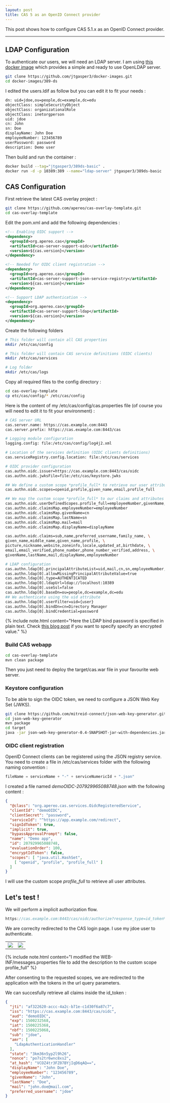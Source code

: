 ```yaml
---
layout: post
title: CAS 5 as an OpenID Connect provider
---
```


This post shows how to configure CAS 5.1.x as an OpenID Connect provider.

-----

## LDAP Configuration

To authenticate our users, we will need an LDAP server. I am using [this docker image](https://github.com/jtgasper3/docker-images/tree/master/389-ds) which provides a simple and ready to use OpenLDAP server.


```bash
git clone https://github.com/jtgasper3/docker-images.git
cd docker-images/389-ds
```

I edited the users.ldif as follow but you can edit it to fit your needs :

```bash
dn: uid=jdoe,ou=people,dc=example,dc=edu
objectClass: simpleSecurityObject
objectClass: organizationalRole
objectClass: inetorgperson
uid: jdoe
cn: John
sn: Doe
displayName: John Doe
employeeNumber: 123456789
userPassword: password
description: Demo user
```

Then build and run the container :

```bash
docker build --tag="jtgasper3/389ds-basic" .
docker run -d -p 10389:389 --name="ldap-server" jtgasper3/389ds-basic
```

## CAS Configuration

First retrieve the latest CAS overlay project :

```bash
git clone https://github.com/apereo/cas-overlay-template.git
cd cas-overlay-template
```

Edit the pom.xml and add the following dependencies :

```xml
<!-- Enabling OIDC support -->
<dependency>
  <groupId>org.apereo.cas</groupId>
  <artifactId>cas-server-support-oidc</artifactId>
  <version>${cas.version}</version>
</dependency>

<!-- Needed for OIDC client registration -->
<dependency>
  <groupId>org.apereo.cas</groupId>
  <artifactId>cas-server-support-json-service-registry</artifactId>
  <version>${cas.version}</version>
</dependency>

<!-- Support LDAP authentication -->
<dependency>
  <groupId>org.apereo.cas</groupId>
  <artifactId>cas-server-support-ldap</artifactId>
  <version>${cas.version}</version>
</dependency>
```

Create the following folders

```bash
# This folder will contain all CAS properties
mkdir /etc/cas/config

# This folder will contain CAS service definitions (OIDC clients)
mkdir /etc/cas/services

# Log folder
mkdir /etc/cas/logs
```

Copy all required files to the config directory :

```bash
cd cas-overlay-template
cp etc/cas/config/* /etc/cas/config
```

Here is the content of my /etc/cas/config/cas.properties file (of course you will need to edit it to fit your environment) :

```bash
# CAS server URL
cas.server.name: https://cas.example.com:8443
cas.server.prefix: https://cas.example.com:8443/cas

# Logging module configuration
logging.config: file:/etc/cas/config/log4j2.xml

# Location of the services definition (OIDC clients definitions)
cas.serviceRegistry.config.location: file:/etc/cas/services

# OIDC provider configuration
cas.authn.oidc.issuer=https://cas.example.com:8443/cas/oidc
cas.authn.oidc.jwksFile=file:/etc/cas/keystore.jwks

## We define a custom scope *profile_full* to retrieve our user attributes
cas.authn.oidc.scopes=openid,profile,given_name,email,profile_full

## We map the custom scope *profile_full* to our claims and attributes
cas.authn.oidc.userDefinedScopes.profile_full=employeeNumber,givenName,lastName,mail,displayName
cas.authn.oidc.claimsMap.employeeNumber=employeeNumber
cas.authn.oidc.claimsMap.givenName=cn
cas.authn.oidc.claimsMap.lastName=sn
cas.authn.oidc.claimsMap.mail=mail
cas.authn.oidc.claimsMap.displayName=displayName

cas.authn.oidc.claims=sub,name,preferred_username,family_name, \
given_name,middle_name,given_name,profile, \
picture,nickname,website,zoneinfo,locale,updated_at,birthdate, \
email,email_verified,phone_number,phone_number_verified,address, \
givenName,lastName,mail,displayName,employeeNumber

# LDAP configuration
cas.authn.ldap[0].principalAttributeList=uid,mail,cn,sn,employeeNumber,displayName
cas.authn.ldap[0].allowMissingPrincipalAttributeValue=true
cas.authn.ldap[0].type=AUTHENTICATED
cas.authn.ldap[0].ldapUrl=ldap://localhost:10389
cas.authn.ldap[0].useSsl=false
cas.authn.ldap[0].baseDn=ou=people,dc=example,dc=edu
## We authenticate using the uid attribute
cas.authn.ldap[0].userFilter=uid={user} 
cas.authn.ldap[0].bindDn=cn=Directory Manager
cas.authn.ldap[0].bindCredential=password
```

{% include note.html content="Here the LDAP bind password is specified in plain text. Check [this blog post](https://apereo.github.io/2017/03/24/cas51-ldapauthnjasypt-tutorial) if you want to specify specify an encrypted value." %}

### Build CAS webapp

```bash
cd cas-overlay-template
mvn clean package
```

Then you just need to deploy the target/cas.war file in your favourite web server.

### Keystore configuration

To be able to sign the OIDC token, we need to configure a JSON Web Key Set (JWKS).

```bash
git clone https://github.com/mitreid-connect/json-web-key-generator.git
cd json-web-key-generator
mvn package
cd target
java -jar json-web-key-generator-0.4-SNAPSHOT-jar-with-dependencies.jar -t RSA -s 2048 -i 1 -u sig -S -o /etc/cas/keystore.jwks
```

### OIDC client registration

OpenID Connect clients can be registered using the JSON registry service. You need to create a file in /etc/cas/services folder with the following naming convention :

```javascript
fileName = serviceName + "-" + serviceNumericId + ".json"
```

I created a file named *demoOIDC-207929965088748.json* with the following content :

```json
{
  "@class": "org.apereo.cas.services.OidcRegisteredService",
  "clientId": "demoOIDC",
  "clientSecret": "password",
  "serviceId": "^https://app.example.com/redirect",
  "signIdToken": true,
  "implicit": true,
  "bypassApprovalPrompt": false,
  "name": "Demo app",
  "id": 207929965088748,
  "evaluationOrder": 100,
  "encryptIdToken": false,
  "scopes": [ "java.util.HashSet",
    [ "openid", "profile", "profile_full" ]
  ]
}
```

I will use the custom scope *profile_full* to retrieve all user attributes.

## Let's test !

We will perform a implicit authorization flow.

```javascript
https://cas.example.com:8443/cas/oidc/authorize?response_type=id_token%20token&client_id=demoOIDC&scope=openid%20profile%20profile_full&redirect_uri=https%3A%2F%2Fapp.example.com%2Fredirect&state=3km36n5yp2l9h26&nonce=po7s2tr6wnc8xs2
```

We are correclty redirected to the CAS login page. I use my jdoe user to authenticate.

<table>
<tr>
<td><img src="images/login.png"/> </td>
<td><img src="images/consent.png"/></td>
</tr>
</table>

{% include note.html content="I modified the WEB-INF/messages.properties file to add the description to the custom scope profile_full" %}

After consenting to the requested scopes, we are redirected to the application with the tokens in the url query parameters.

We can succesfully retrieve all claims inside the id_token :

```json
{
  "jti": "af322620-accc-4a2c-b71e-c1d30f6a87c7",
  "iss": "https://cas.example.com:8443/cas/oidc",
  "aud": "demoOIDC",
  "exp": 1500232568,
  "iat": 1500225368,
  "nbf": 1500225068,
  "sub": "jdoe",
  "amr": [
    "LdapAuthenticationHandler"
  ],
  "state": "3km36n5yp2l9h26",
  "nonce": "po7s2tr6wnc8xs2",
  "at_hash": "VCOZ4tr3FZ07BYjIqD6qAQ==",
  "displayName": "John Doe",
  "employeeNumber": "123456789",
  "givenName": "John",
  "lastName": "Doe",
  "mail": "john.doe@mail.com",
  "preferred_username": "jdoe"
}
```
